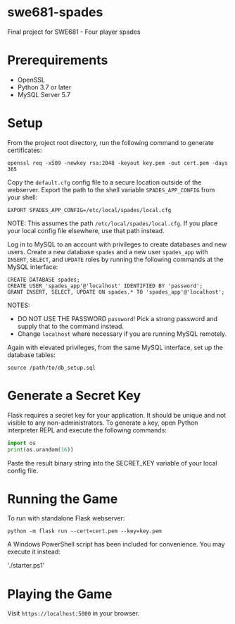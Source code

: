 # swe681-spades
Final project for SWE681 - Four player spades

Prerequirements
===
* OpenSSL
* Python 3.7 or later
* MySQL Server 5.7

Setup
===
From the project root directory, run the following command to generate certificates:

`openssl req -x509 -newkey rsa:2048 -keyout key.pem -out cert.pem -days 365`

Copy the `default.cfg` config file to a secure location outside of the webserver.
Export the path to the shell variable `SPADES_APP_CONFIG` from your shell:
```shell script
EXPORT SPADES_APP_CONFIG=/etc/local/spades/local.cfg
```
NOTE: This assumes the path `/etc/local/spades/local.cfg`. If you place your local config file elsewhere,
use that path instead.

Log in to MySQL to an account with privileges to create databases and new users.
Create a new database `spades` and a new user `spades_app` with `INSERT`, `SELECT`, and `UPDATE` roles
by running the following commands at the MySQL interface:
```mysql
CREATE DATABASE spades;
CREATE USER 'spades_app'@'localhost' IDENTIFIED BY 'password';
GRANT INSERT, SELECT, UPDATE ON spades.* TO 'spades_app'@'localhost';
```
NOTES:
* DO NOT USE THE PASSWORD `password`! Pick a strong password and supply that to the command instead.
* Change `localhost` where necessary if you are running MySQL remotely.

Again with elevated privileges, from the same MySQL interface, set up the database tables:
```mysql
source /path/to/db_setup.sql
```

Generate a Secret Key
===
Flask requires a secret key for your application.
It should be unique and not visible to any non-administrators.
To generate a key, open Python interpreter REPL and execute the following commands:
```python
import os
print(os.urandom(16))
```
Paste the result binary string into the SECRET_KEY variable of your local config file.

Running the Game
===
To run with standalone Flask webserver:

`python -m flask run --cert=cert.pem --key=key.pem`

A Windows PowerShell script has been included for convenience. You may execute it instead:

'./starter.ps1'

Playing the Game
===
Visit `https://localhost:5000` in your browser.
